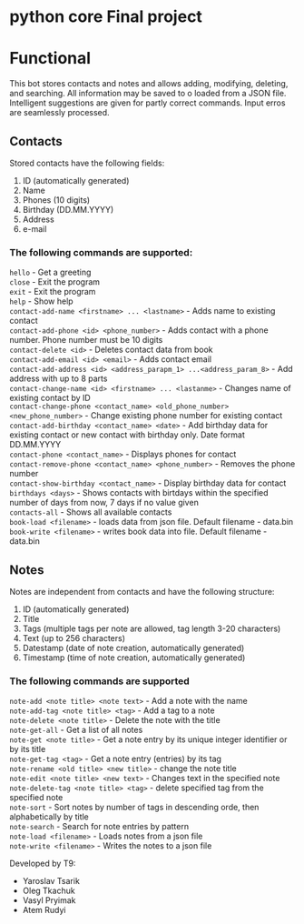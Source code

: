 # python core Final project 

# Functional
This bot stores contacts and notes and allows adding, modifying, deleting, and searching. All information may be saved to o loaded from a JSON file. Intelligent suggestions are given for partly correct commands. Input erros are seamlessly processed.

## Contacts
Stored contacts have the following fields:
1. ID (automatically generated)
2. Name
3. Phones (10 digits)
4. Birthday (DD.MM.YYYY)
5. Address
6. e-mail

### The following commands are supported:
`hello` - Get a greeting    
`close` - Exit the program    
`exit` - Exit the program   
`help` - Show help    
`contact-add-name <firstname> ... <lastname>` - Adds name to existing contact    
`contact-add-phone <id> <phone_number>` - Adds contact with a phone number. Phone number must be 10 digits    
`contact-delete <id>` - Deletes contact data from book    
`contact-add-email <id> <email>` - Adds contact email    
`contact-add-address <id> <address_parapm_1> ...<address_param_8>` - Add address with up to 8 parts    
`contact-change-name <id> <firstname> ... <lastanme>` - Changes name of existing contact by ID    
`contact-change-phone <contact_name> <old_phone_number> <new_phone_number>` - Change existing phone number for existing contact    
`contact-add-birthday <contact_name> <date>` - Add birthday data for existing contact or new contact with birthday only. Date format DD.MM.YYYY    
`contact-phone <contact_name>` - Displays phones for contact    
`contact-remove-phone <contact_name> <phone_number>` - Removes the phone number    
`contact-show-birthday <contact_name>` - Display birthday data for contact    
`birthdays <days>` - Shows contacts with birtdays within the specified number of days from now, 7 days if no value given    
`contacts-all` - Shows all available contacts    
`book-load <filename>` - loads data from json file. Default filename - data.bin    
`book-write <filename>` - writes book data into file. Default filename - data.bin    

## Notes
Notes are independent from contacts and have the following structure:
1. ID (automatically generated)
2. Title
3. Tags (multiple tags per note are allowed, tag length 3-20 characters)
4. Text (up to 256 characters)
5. Datestamp (date of note creation, automatically generated)
6. Timestamp (time of note creation, automatically generated)

### The following commands are supported
`note-add <note title> <note text>` - Add a note with the name    
`note-add-tag <note title> <tag>` - Add a tag to a note    
`note-delete <note title>` - Delete the note with the title    
`note-get-all` - Get a list of all notes    
`note-get <note title>` - Get a note entry by its unique integer identifier or by its title      
`note-get-tag <tag>` - Get a note entry (entries) by its tag       
`note-rename <old title> <new title>` - change the note title    
`note-edit <note title> <new text>` - Changes text in the specified note    
`note-delete-tag <note title> <tag>` - delete specified tag from the specified note    
`note-sort` - Sort notes by number of tags in descending orde, then alphabetically by title    
`note-search` - Search for note entries by pattern         
`note-load <filename>` - Loads notes from a json file      
`note-write <filename>` - Writes the notes to a json file     

Developed by T9:
- Yaroslav Tsarik
- Oleg Tkachuk
- Vasyl Pryimak
- Atem Rudyi
